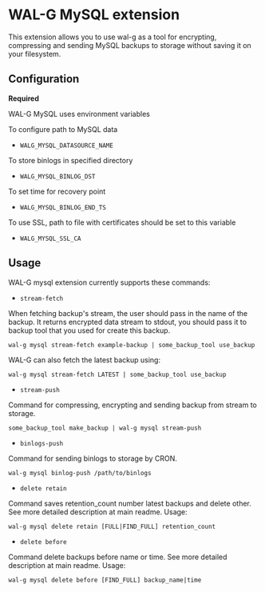 # WAL-G MySQL extension

This extension allows you to use wal-g as a tool for encrypting, compressing and sending MySQL backups to storage without saving it on your filesystem.

Configuration
-------------
**Required**

WAL-G MySQL uses environment variables

To configure path to MySQL data
* `WALG_MYSQL_DATASOURCE_NAME`

To store binlogs in specified directory
* `WALG_MYSQL_BINLOG_DST`

To set time for recovery point
* `WALG_MYSQL_BINLOG_END_TS` 

To use SSL, path to file with certificates should be set to this variable
* `WALG_MYSQL_SSL_CA`


Usage
-----

WAL-G mysql extension currently supports these commands:


* ``stream-fetch``

When fetching backup's stream, the user should pass in the name of the backup. It returns encrypted data stream to stdout, you should pass it to backup tool that you used for create this backup.
```
wal-g mysql stream-fetch example-backup | some_backup_tool use_backup
```
WAL-G can also fetch the latest backup using:

```
wal-g mysql stream-fetch LATEST | some_backup_tool use_backup
```

* ``stream-push``

Command for compressing, encrypting and sending backup from stream to storage.

```
some_backup_tool make_backup | wal-g mysql stream-push
```

* ``binlogs-push``

Command for sending binlogs to storage by CRON.

```
wal-g mysql binlog-push /path/to/binlogs
```

* ``delete retain``

Command saves retention_count number latest backups and delete other. See more detailed description at main readme. Usage:
```
wal-g mysql delete retain [FULL|FIND_FULL] retention_count
```

* ``delete before``

Command delete backups before name or time. See more detailed description at main readme. Usage:
```
wal-g mysql delete before [FIND_FULL] backup_name|time
```
